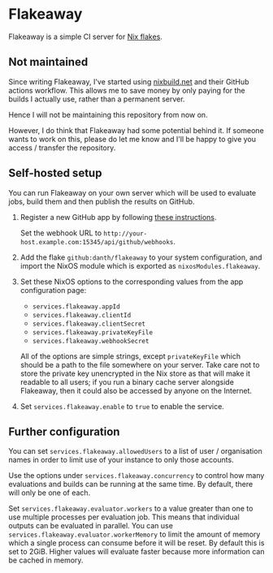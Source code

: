 # Flakeaway

Flakeaway is a simple CI server for [Nix flakes](https://nixos.wiki/wiki/Flakes).

## Not maintained

Since writing Flakeaway, I've started using [nixbuild.net](https://nixbuild.net/)
and their GitHub actions workflow. This allows me to save money by only paying for
the builds I actually use, rather than a permanent server.

Hence I will not be maintaining this repository from now on.

However, I do think that Flakeaway had some potential behind it. If someone wants to
work on this, please do let me know and I'll be happy to give you access / transfer
the repository.

## Self-hosted setup

You can run Flakeaway on your own server which will be used to evaluate jobs,
build them and then publish the results on GitHub.

1. Register a new GitHub app by following [these instructions][create-github-app].

   Set the webhook URL to `http://your-host.example.com:15345/api/github/webhooks`.

2. Add the flake `github:danth/flakeaway` to your system configuration, and
   import the NixOS module which is exported as `nixosModules.flakeaway`.

3. Set these NixOS options to the corresponding values from the app
   configuration page:

   - `services.flakeaway.appId`
   - `services.flakeaway.clientId`
   - `services.flakeaway.clientSecret`
   - `services.flakeaway.privateKeyFile`
   - `services.flakeaway.webhookSecret`

   All of the options are simple strings, except `privateKeyFile` which should
   be a path to the file somewhere on your server. Take care not to store the
   private key unencrypted in the Nix store as that will make it readable to
   all users; if you run a binary cache server alongside Flakeaway, then it
   could also be accessed by anyone on the Internet.

4. Set `services.flakeaway.enable` to `true` to enable the service.

[create-github-app]: https://docs.github.com/en/developers/apps/building-github-apps/creating-a-github-app

## Further configuration

You can set `services.flakeaway.allowedUsers` to a list of user / organisation names
in order to limit use of your instance to only those accounts.

Use the options under `services.flakeaway.concurrency` to control how many evaluations
and builds can be running at the same time. By default, there will only be one of each.

Set `services.flakeaway.evaluator.workers` to a value greater than one to use multiple
processes per evaluation job. This means that individual outputs can be evaluated in
parallel. You can use `services.flakeaway.evaluator.workerMemory` to limit the amount
of memory which a single process can consume before it will be reset. By default this
is set to 2GiB. Higher values will evaluate faster because more information can be cached
in memory.
